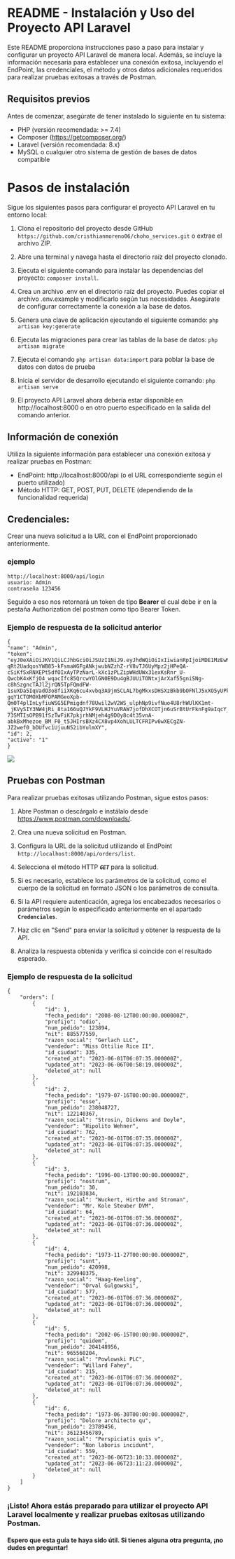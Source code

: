 # README - Instalación y Uso del Proyecto API Laravel
Este README proporciona instrucciones paso a paso para instalar y configurar un proyecto API Laravel de manera local. Además, se incluye la información necesaria para establecer una conexión exitosa, incluyendo el EndPoint, las credenciales, el método y otros datos adicionales requeridos para realizar pruebas exitosas a través de Postman.

## Requisitos previos
Antes de comenzar, asegúrate de tener instalado lo siguiente en tu sistema:

* PHP (versión recomendada: >= 7.4)
* Composer (https://getcomposer.org/)
* Laravel (versión recomendada: 8.x)
* MySQL o cualquier otro sistema de gestión de bases de datos compatible

# Pasos de instalación
Sigue los siguientes pasos para configurar el proyecto API Laravel en tu entorno local:

1. Clona el repositorio del proyecto desde GitHub `https://github.com/cristhianmoreno06/choho_services.git` o extrae el archivo ZIP.

2. Abre una terminal y navega hasta el directorio raíz del proyecto clonado.

3. Ejecuta el siguiente comando para instalar las dependencias del proyecto: `composer install`.

4. Crea un archivo .env en el directorio raíz del proyecto. Puedes copiar el archivo .env.example y modificarlo según tus necesidades. Asegúrate de configurar correctamente la conexión a la base de datos.

5. Genera una clave de aplicación ejecutando el siguiente comando: `php artisan key:generate` 

6. Ejecuta las migraciones para crear las tablas de la base de datos: `php artisan migrate`

7. Ejecuta el comando `php artisan data:import` para poblar la base de datos con datos de prueba

8. Inicia el servidor de desarrollo ejecutando el siguiente comando: `php artisan serve`

9. El proyecto API Laravel ahora debería estar disponible en http://localhost:8000 o en otro puerto especificado en la salida del comando anterior.

## Información de conexión
Utiliza la siguiente información para establecer una conexión exitosa y realizar pruebas en Postman:

* EndPoint: http://localhost:8000/api (o el URL correspondiente según el puerto utilizado)
* Método HTTP: GET, POST, PUT, DELETE (dependiendo de la funcionalidad requerida)


## Credenciales:

Crear una nueva solicitud a la URL con el EndPoint proporcionado anteriormente.

### ejemplo
    http://localhost:8000/api/login 
    usuario: Admin 
    contraseña 123456

Seguido a eso nos retornará un token de tipo **Bearer** el cual debe ir en la pestaña Authorization del postman como tipo Bearer Token.

### Ejemplo de respuesta de la solicitud anterior
    {
    "name": "Admin",
    "token": "eyJ0eXAiOiJKV1QiLCJhbGciOiJSUzI1NiJ9.eyJhdWQiOiIxIiwianRpIjoiMDE1MzEwMDRiY2RmZTY4ZjU2MTg3MjUxNzMwMTkyMzA5ZTZkNmQ4MzRiMDZlMDBmZWY0YTE0NjQyODNkZWMyZGY0Njg4MDY0OGZiZWEyMzQiLCJpYXQiOjE2ODYxMTAxNjIuMjk1NzM5LCJuYmYiOjE2ODYxMTAxNjIuMjk1NzQyLCJleHAiOjE3MTc3MzI1NjIuMjkyMTQ1LCJzdWIiOiIyIiwic2NvcGVzIjpbXX0.D4Wxp9JaF4jOCt-qRt2UadqosYWB85-kFsmaWGFgANkjwubNZzhZ-rV8vTJ6UyMpz2jHPeQA-cSiKfSxRNXEPt5dfOIxAyTPzNarL-kXc1zPLZipWHdUWx31exKsRnr_U-QwcbK4xKfjO4_wqacIfc85QrcwYOlGN0E9Du4gBJUUiTONtxjArXaf55gniSNg-c8hSzgncTAJl2jrQN5TpFQmdFW-1suXDa5IqVadO3o8fiiXKq6cu4xvbq3A9jmSCLAL7bgMkxsDHSXzBkb9bOFNlJ5xXO5yUPkpSapZXch6IXCqKtS2wRHwcGzTObL4WvRY7yOcc8FJedG50lldCdrEE0A-gqY1CTOMOXbMFOPAMGeoXpb-Qm0T4plInLyfiuWSG5EPmigdnf78Uwil2wV2WS_ulphNp9ivfNuo4U8rhWUlKK1mt-_jKVySIY3NW4jRi_8ta166uQJYkF9VLHJYuVRAW7jofDhXCOTjn6uSrBtUrFknFg9aIqcY_iueiSm4DcsSh0pjG_LHCI8sf3UftgERUqilwON9-73SMTIsOPB91fSzTwFiK7pkjrhNMjeh4g9D0y8c4t35vnA-abkBxMhezoe_BM_F0_t5JHIrsBXz4CX8vp4XohLULTCFRIPv6wXECgZN-JZ2wef0_bDUfvc1UjuuN52ibYulmXY",
    "id": 2,
    "active": "1"
    }

<img src="https://res.cloudinary.com/alex-tech-blog/image/upload/t_Quality_80/v1563048747/Blog/2019.07/2.postman-copy-token_hihj68.jpg">

## Pruebas con Postman
Para realizar pruebas exitosas utilizando Postman, sigue estos pasos:

1. Abre Postman o descárgalo e instálalo desde https://www.postman.com/downloads/.

2. Crea una nueva solicitud en Postman.

3. Configura la URL de la solicitud utilizando el EndPoint `http://localhost:8000/api/orders/list`.

4. Selecciona el método HTTP **_`GET`_** para la solicitud.

5. Si es necesario, establece los parámetros de la solicitud, como el cuerpo de la solicitud en formato JSON o los parámetros de consulta.

6. Si la API requiere autenticación, agrega los encabezados necesarios o parámetros según lo especificado anteriormente en el apartado **`Credenciales`**.

7. Haz clic en "Send" para enviar la solicitud y obtener la respuesta de la API.

8. Analiza la respuesta obtenida y verifica si coincide con el resultado esperado.

### Ejemplo de respuesta de la solicitud
    {
        "orders": [
            {
                "id": 1,
                "fecha_pedido": "2008-08-12T00:00:00.000000Z",
                "prefijo": "odio",
                "num_pedido": 123894,
                "nit": 885577559,
                "razon_social": "Gerlach LLC",
                "vendedor": "Miss Ottilie Rice II",
                "id_ciudad": 335,
                "created_at": "2023-06-01T06:07:35.000000Z",
                "updated_at": "2023-06-06T00:58:19.000000Z",
                "deleted_at": null
            },
            {
                "id": 2,
                "fecha_pedido": "1979-07-16T00:00:00.000000Z",
                "prefijo": "esse",
                "num_pedido": 238048727,
                "nit": 122140367,
                "razon_social": "Strosin, Dickens and Doyle",
                "vendedor": "Hipolito Wehner",
                "id_ciudad": 762,
                "created_at": "2023-06-01T06:07:35.000000Z",
                "updated_at": "2023-06-01T06:07:35.000000Z",
                "deleted_at": null
            },
            {
                "id": 3,
                "fecha_pedido": "1996-08-13T00:00:00.000000Z",
                "prefijo": "nostrum",
                "num_pedido": 30,
                "nit": 192103834,
                "razon_social": "Wuckert, Hirthe and Stroman",
                "vendedor": "Mr. Kole Steuber DVM",
                "id_ciudad": 64,
                "created_at": "2023-06-01T06:07:36.000000Z",
                "updated_at": "2023-06-01T06:07:36.000000Z",
                "deleted_at": null
            },
            {
                "id": 4,
                "fecha_pedido": "1973-11-27T00:00:00.000000Z",
                "prefijo": "sunt",
                "num_pedido": 420998,
                "nit": 329940375,
                "razon_social": "Haag-Keeling",
                "vendedor": "Orval Gulgowski",
                "id_ciudad": 577,
                "created_at": "2023-06-01T06:07:36.000000Z",
                "updated_at": "2023-06-01T06:07:36.000000Z",
                "deleted_at": null
            },
            {
                "id": 5,
                "fecha_pedido": "2002-06-15T00:00:00.000000Z",
                "prefijo": "quidem",
                "num_pedido": 204148956,
                "nit": 965560204,
                "razon_social": "Powlowski PLC",
                "vendedor": "Willard Fahey",
                "id_ciudad": 215,
                "created_at": "2023-06-01T06:07:36.000000Z",
                "updated_at": "2023-06-01T06:07:36.000000Z",
                "deleted_at": null
            },
            {
                "id": 6,
                "fecha_pedido": "1973-06-30T00:00:00.000000Z",
                "prefijo": "Dolore architecto qu",
                "num_pedido": 23789456,
                "nit": 36123456789,
                "razon_social": "Perspiciatis quis v",
                "vendedor": "Non laboris incidunt",
                "id_ciudad": 559,
                "created_at": "2023-06-06T23:10:33.000000Z",
                "updated_at": "2023-06-06T23:11:23.000000Z",
                "deleted_at": null
            }
        ]
    }

### ¡Listo! Ahora estás preparado para utilizar el proyecto API Laravel localmente y realizar pruebas exitosas utilizando Postman.

#### Espero que esta guía te haya sido útil. Si tienes alguna otra pregunta, ¡no dudes en preguntar!

